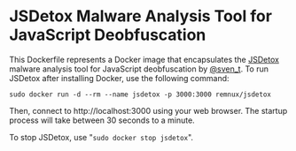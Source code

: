 # JSDetox Malware Analysis Tool for JavaScript Deobfuscation

This Dockerfile represents a Docker image that encapsulates the [JSDetox][1] malware analysis tool for JavaScript deobfuscation by [@sven_t][2]. To run JSDetox after installing Docker, use the following command:

    sudo docker run -d --rm --name jsdetox -p 3000:3000 remnux/jsdetox

Then, connect to http://localhost:3000 using your web browser. The startup process will take between 30 seconds to a minute.

To stop JSDetox, use "`sudo docker stop jsdetox`".

  [1]: http://www.relentless-coding.com/projects/jsdetox
  [2]: https://twitter.com/sven_t
